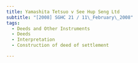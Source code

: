 ```yaml
---
title: Yamashita Tetsuo v See Hup Seng Ltd
subtitle: "[2008] SGHC 21 / 11\_February\_2008"
tags:
  - Deeds and Other Instruments
  - Deeds
  - Interpretation
  - Construction of deed of settlement

---
```


